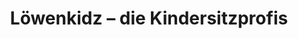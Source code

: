 ---
title: "Löwenkidz – die Kindersitzprofis"
url: /braunschweig/loewenkidz-die-kindersitzprofis/
shop: Babysachen
---